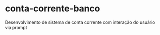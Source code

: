 # conta-corrente-banco
Desenvolvimento de sistema de conta corrente com interação do usuário via prompt
